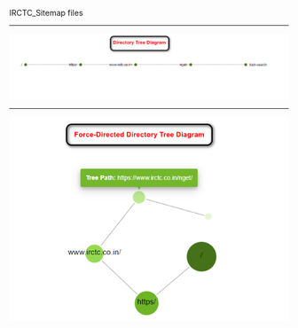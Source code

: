 IRCTC_Sitemap files
******************************************************************

![Directory Tree Graph of IRCTC](https://github.com/DandaleAman/IRCTC_Sitemap/blob/main/Directory%20Tree%20Graph.png)

*********************************************************************

![Force-Directory Tree Graph of IRCTC](https://github.com/DandaleAman/IRCTC_Sitemap/blob/main/Force-Directed%20Directory%20Tree%20Diagram.png)
